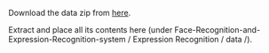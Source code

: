 Download the data zip from [here](https://drive.google.com/file/d/1YdRHBCiVZvayTx5wGfajAmWU-G1wuaFr/view?usp=sharing). 

Extract and place all its contents here (under Face-Recognition-and-Expression-Recognition-system / Expression Recognition / data /).
